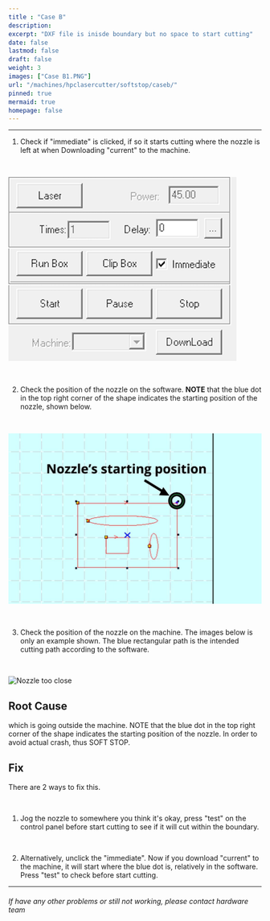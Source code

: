 ```yaml
---
title : "Case B"
description: 
excerpt: "DXF file is inisde boundary but no space to start cutting"
date: false
lastmod: false
draft: false
weight: 3
images: ["Case B1.PNG"]
url: "/machines/hpclasercutter/softstop/caseb/"
pinned: true
mermaid: true
homepage: false
---
```

---

1. Check if "immediate" is clicked, if so it starts cutting where the nozzle is left at when Downloading "current" to the machine.

<br>

![Check immediate](immediate.PNG)

<br>

2. Check the position of the nozzle on the software. **NOTE** that the blue dot in the top right corner of the shape indicates the starting position of the nozzle, shown below.

<br>

![nozzlebluedot](nozzleposition.jpeg)

<br>

3. Check the position of the nozzle on the machine. The images below is only an example shown. The blue rectangular path is the intended cutting path according to the software.

<br>

![Nozzle too close](nozzleclose.png)

## Root Cause

which is going outside the machine. NOTE that the blue dot in the top right corner of the shape indicates the starting position of the nozzle.  In order to avoid actual crash, thus SOFT STOP.

## Fix

There are 2 ways to fix this.

<br>

1. Jog the nozzle to somewhere you think it's okay, press "test" on the control panel before start cutting to see if it will cut within the boundary.

<br>

2. Alternatively, unclick the "immediate". Now if you download "current" to the machine, it will start where the blue dot is, relatively in the software. Press "test" to check before start cutting.

---

###### If have any other problems or still not working, please contact hardware team
